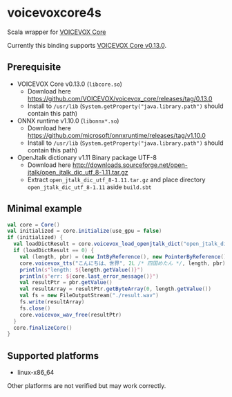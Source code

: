 # voicevoxcore4s
Scala wrapper for [VOICEVOX Core](https://github.com/VOICEVOX/voicevox_core)

Currently this binding supports [VOICEVOX Core v0.13.0](https://github.com/VOICEVOX/voicevox_core/tree/0.13.0).

## Prerequisite

- VOICEVOX Core v0.13.0 (`libcore.so`)
  - Download here https://github.com/VOICEVOX/voicevox_core/releases/tag/0.13.0
  - Install to `/usr/lib` (`System.getProperty("java.library.path")` should contain this path)
- ONNX runtime v1.10.0 (`libonnx*.so`)
  - Download here https://github.com/microsoft/onnxruntime/releases/tag/v1.10.0
  - Install to `/usr/lib` (`System.getProperty("java.library.path")` should contain this path)
- OpenJtalk dictionary v1.11 Binary package UTF-8
  - Download here http://downloads.sourceforge.net/open-jtalk/open_jtalk_dic_utf_8-1.11.tar.gz
  - Extract `open_jtalk_dic_utf_8-1.11.tar.gz` and place directory `open_jtalk_dic_utf_8-1.11` aside `build.sbt`

## Minimal example

```scala
val core = Core()
val initialized = core.initialize(use_gpu = false)
if (initialized) {
  val loadDictResult = core.voicevox_load_openjtalk_dict("open_jtalk_dic_utf_8-1.11")
  if (loadDictResult == 0) {
    val (length, pbr) = (new IntByReference(), new PointerByReference())
    core.voicevox_tts("こんにちは、世界", 2L /* 四国めたん */, length, pbr)
    println(s"length: ${length.getValue()}")
    println(s"err: ${core.last_error_message()}")
    val resultPtr = pbr.getValue()
    val resultArray = resultPtr.getByteArray(0, length.getValue())
    val fs = new FileOutputStream("./result.wav")
    fs.write(resultArray)
    fs.close()
    core.voicevox_wav_free(resultPtr)
  }
  core.finalizeCore()
}
```

## Supported platforms

- linux-x86_64

Other platforms are not verified but may work correctly.
